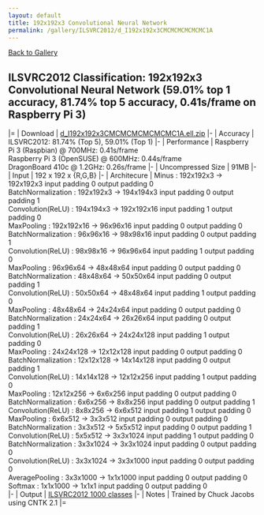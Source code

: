 ```yaml
---
layout: default
title: 192x192x3 Convolutional Neural Network
permalink: /gallery/ILSVRC2012/d_I192x192x3CMCMCMCMCMCMC1A
---
```


[Back to Gallery](/ELL/gallery)

## ILSVRC2012 Classification: 192x192x3 Convolutional Neural Network (59.01% top 1 accuracy, 81.74% top 5 accuracy, 0.41s/frame on Raspberry Pi 3)

|=
| Download | [d_I192x192x3CMCMCMCMCMCMC1A.ell.zip](https://github.com/Microsoft/ELL-models/raw/master/models/ILSVRC2012/d_I192x192x3CMCMCMCMCMCMC1A/d_I192x192x3CMCMCMCMCMCMC1A.ell.zip)
|-
| Accuracy | ILSVRC2012: 81.74% (Top 5), 59.01% (Top 1) 
|-
| Performance | Raspberry Pi 3 (Raspbian) @ 700MHz: 0.41s/frame<br>Raspberry Pi 3 (OpenSUSE) @ 600MHz: 0.44s/frame<br>DragonBoard 410c @ 1.2GHz: 0.26s/frame
|-
| Uncompressed Size | 91MB
|-
| Input | 192 x 192 x {R,G,B}
|-
| Architecure | Minus :  192x192x3  ->  192x192x3  input padding 0  output padding 0<br>BatchNormalization :  192x192x3  ->  194x194x3  input padding 0  output padding 1<br>Convolution(ReLU) :  194x194x3  ->  192x192x16  input padding 1  output padding 0<br>MaxPooling :  192x192x16  ->  96x96x16  input padding 0  output padding 0<br>BatchNormalization :  96x96x16  ->  98x98x16  input padding 0  output padding 1<br>Convolution(ReLU) :  98x98x16  ->  96x96x64  input padding 1  output padding 0<br>MaxPooling :  96x96x64  ->  48x48x64  input padding 0  output padding 0<br>BatchNormalization :  48x48x64  ->  50x50x64  input padding 0  output padding 1<br>Convolution(ReLU) :  50x50x64  ->  48x48x64  input padding 1  output padding 0<br>MaxPooling :  48x48x64  ->  24x24x64  input padding 0  output padding 0<br>BatchNormalization :  24x24x64  ->  26x26x64  input padding 0  output padding 1<br>Convolution(ReLU) :  26x26x64  ->  24x24x128  input padding 1  output padding 0<br>MaxPooling :  24x24x128  ->  12x12x128  input padding 0  output padding 0<br>BatchNormalization :  12x12x128  ->  14x14x128  input padding 0  output padding 1<br>Convolution(ReLU) :  14x14x128  ->  12x12x256  input padding 1  output padding 0<br>MaxPooling :  12x12x256  ->  6x6x256  input padding 0  output padding 0<br>BatchNormalization :  6x6x256  ->  8x8x256  input padding 0  output padding 1<br>Convolution(ReLU) :  8x8x256  ->  6x6x512  input padding 1  output padding 0<br>MaxPooling :  6x6x512  ->  3x3x512  input padding 0  output padding 0<br>BatchNormalization :  3x3x512  ->  5x5x512  input padding 0  output padding 1<br>Convolution(ReLU) :  5x5x512  ->  3x3x1024  input padding 1  output padding 0<br>BatchNormalization :  3x3x1024  ->  3x3x1024  input padding 0  output padding 0<br>Convolution(ReLU) :  3x3x1024  ->  3x3x1000  input padding 0  output padding 0<br>AveragePooling :  3x3x1000  ->  1x1x1000  input padding 0  output padding 0<br>Softmax :  1x1x1000  ->  1x1x1  input padding 0  output padding 0<br>
|-
| Output | [ILSVRC2012 1000 classes](https://github.com/Microsoft/ELL-models/raw/master/models/ILSVRC2012/categories.txt)
|-
| Notes | Trained by Chuck Jacobs using CNTK 2.1
|=
